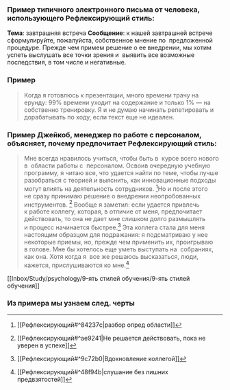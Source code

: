 ### Пример типичного электронного письма от человека, использующего Рефлексирующий стиль:
**Тема**: завтрашняя встреча 
**Сообщение**: к нашей завтрашней встрече сформулируйте, пожалуйста, собственное мнение по  предложенной процедуре. Прежде чем примем решение о ее внедрении, мы хотим успеть выслушать все точки зрения и  выявить все возможные последствия, в том числе и негативные.

### Пример 
>Когда я готовлюсь к презентации, много времени трачу на ерунду: 99% времени уходит на содержание и только 1% — на собственно тренировку. Я и не думаю начинать репетировать и дорабатывать по ходу, если текст еще не идеален.


### Пример Джейкоб, менеджер по работе с персоналом, объясняет, почему предпочитает Рефлексирующий стиль:
> Мне всегда нравилось учиться, чтобы быть в  курсе всего нового в  области работы с  персоналом. Освоив очередную учебную программу, я читаю все, что удается найти по теме, чтобы лучше разобраться с теорией и выяснить, как инновационные подходы могут влиять на деятельность сотрудников. [^1]Но и после этого не сразу принимаю решение о внедрении неопробованных инструментов. [^2] Вообще я заметил: если удается привлечь к работе коллегу, которая, в отличие от меня, предпочитает действовать, то она не дает мне слишком долго размышлять и процесс начинается быстрее.[^3] Эта коллега стала для меня настоящим образцом для подражания: я подсматриваю у нее некоторые приемы, но, прежде чем применить их, проигрываю в голове. Мне бы хотелось еще уметь выступать на  собраниях, как она. Хотя когда я  все же решаюсь высказаться, люди, кажется, прислушиваются ко мне.[^4]

[[Inbox/Study/psychology/9-ять стилей обучения/9-ять стилей обучения]]

### Из примера мы узнаем след. черты
[^1]:[[Рефлексирующий#^84237c|разбор опред области]]
[^2]:[[Рефлексирующий#^ae9241|Не решается действовать, пока не уверен в успехе]]
[^3]:[[Рефлексирующий#^9c72b0|Вдохновление коллегой]]
[^4]:[[Рефлексирующий#^48f94b|слушание без лишних предвзятостей]]


